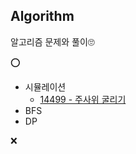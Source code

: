 
## Algorithm
알고리즘 문제와 풀이🙄

⭕
* 시뮬레이션
  * [14499 - 주사위 굴리기](https://github.com/qlcid/algorithm-study/blob/master/boj/boj-14499.md)
* BFS
* DP

❌
